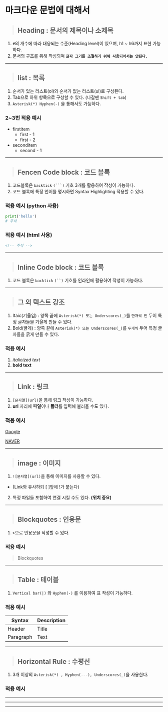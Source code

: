 # **마크다운 문법에 대해서**

> ## **Heading : 문서의 제목이나 소제목**
1. `#`의 개수에 따라 대응되는 수준(Heading level)이 있으며, h1 ~ h6까지 표현 가능하다.
2. 문서의 구조를 위해 작성되며 **`글자 크기를 조절하기 위해 사용되어서는 안된다.`**

---

> ## **list : 목록**
1. 순서가 있는 리스트(ol)와 순서가 없는 리스트(ul)로 구성된다.
2. Tab으로 하위 항목으로 구성할 수 있다. (나갈땐 `Shift + tab`)
3. `Asterisk(*) Hyphen(-)` 을 통해서도 가능하다.

### **2~3번 적용 예시**

* firstitem
  * first - 1
  * first - 2
* seconditem
  * second - 1

---

>## **Fencen Code block : 코드 블록**
1. 코드블록은 `backtick` `(```)` 기호 3개를 활용하여 작성이 가능하다.
2. 코드 블록에 특정 언어를 명시하면 Syntax Highlighting 적용할 수 있다.

### **적용 예시 (python 사용)**
```python
print('hello')
# 주석
```

### **적용 예시 (html 사용)**
```html
<!-- 주석 -->
```

---

> ## **Inline Code block : 코드 블록**
1. 코드 블록은 `backtick` `(``)` 기호를 인라인에 활용하여 작성이 가능하다.

---

> ## **그 외 텍스트 강조**
1. Itaic(기울임) : 양쪽 끝에 `Asterisk(*) 또는 Underscores(_)`를 `한개씩 만` 두어 특정 글자들을 기울게 만들 수 있다.
2. Bold(굵게) : 양쪽 끝에 `Asterisk(*) 또는 Underscores(_)`를 `두개씩` 두어 특정 글자들을 굵게 만들 수 있다. 

### **적용 예시**
1. *italicized text*
2. **bold text**

---

> ## **Link : 링크**
1. `[문자열](url)`을 통해 링크 작성이 가능하다.
2. **url** 자리에 **파일**이나 **폴더**를 입력해 불러올 수도 있다.

### **적용 예시**
[Google](https://google.com)

[NAVER](https://naver.com)

---

> ## **image : 이미지**
1. `![문자열](url)`을 통해 이미지를 사용할 수 있다.
 * (Link와 유사하되 [ ]앞에 !가 붙는다)
2. 특정 파일들 포함하여 연결 시킬 수도 있다. **(위치 중요)**

---

> ## **Blockquotes : 인용문**
1. `>`으로 인용문을 작성할 수 있다.

### **적용 예시**
> Blockquotes

---

> ## **Table : 테이블**
1. `Vertical bar(|)` 와 `Hyphen(-)` 를 이용하여 표 작성이 가능하다.

### **적용 예시**
| Syntax | Description |
| ----------- | ----------- |
| Header | Title |
| Paragraph | Text |

---

> ## **Horizontal Rule : 수평선**
 1. 3개 이상의 `Asterisk(*) , Hyphen(---), Underscores(_)`을 사용한다.

### **적용 예시**
---
***
___